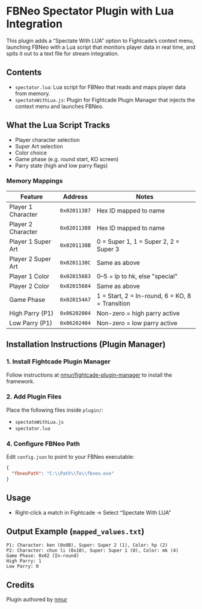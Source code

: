 # FBNeo Spectator Plugin with Lua Integration

This plugin adds a “Spectate With LUA” option to Fightcade’s context menu, launching FBNeo with a Lua script that monitors player data in real time, and spits it out to a text file for stream integration.

## Contents

- `spectator.lua`: Lua script for FBNeo that reads and maps player data from memory.  
- `spectateWithLua.js`: Plugin for Fightcade Plugin Manager that injects the context menu and launches FBNeo.
## What the Lua Script Tracks

- Player character selection  
- Super Art selection  
- Color choice  
- Game phase (e.g. round start, KO screen)  
- Parry state (high and low parry flags)

### Memory Mappings

| Feature                | Address     | Notes |
|------------------------|-------------|-------|
| Player 1 Character     | `0x02011387`| Hex ID mapped to name |
| Player 2 Character     | `0x02011388`| Hex ID mapped to name |
| Player 1 Super Art     | `0x0201138B`| 0 = Super 1, 1 = Super 2, 2 = Super 3 |
| Player 2 Super Art     | `0x0201138C`| Same as above |
| Player 1 Color         | `0x02015683`| 0–5 = lp to hk, else "special" |
| Player 2 Color         | `0x02015684`| Same as above |
| Game Phase             | `0x020154A7`| 1 = Start, 2 = In-round, 6 = KO, 8 = Transition |
| High Parry (P1)        | `0x06202004`| Non-zero = high parry active |
| Low Parry (P1)         | `0x06202404`| Non-zero = low parry active |

## Installation Instructions (Plugin Manager)

### 1. Install Fightcade Plugin Manager

Follow instructions at [nmur/fightcade-plugin-manager](https://github.com/nmur/fightcade-plugin-manager) to install the framework.


### 2. Add Plugin Files

Place the following files inside `plugin/`:

- `spectateWithLua.js`  
- `spectator.lua`  

### 4. Configure FBNeo Path

Edit `config.json` to point to your FBNeo executable:

```json
{
  "fbneoPath": "C:\\Path\\To\\fbneo.exe"
}
```
## Usage

- Right-click a match in Fightcade → Select “Spectate With LUA”  

## Output Example (`mapped_values.txt`)

```
P1: Character: ken (0x0B), Super: Super 2 (1), Color: hp (2)  
P2: Character: chun li (0x10), Super: Super 1 (0), Color: mk (4)  
Game Phase: 0x02 (In-round)  
High Parry: 1  
Low Parry: 0
```

## Credits

Plugin authored by [nmur](https://github.com/nmur)  
